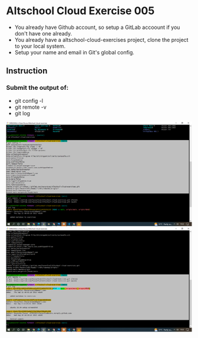 # Altschool Cloud Exercise 005
<ul>
 <li>You already have Github account, so setup a GitLab accoount if you don't have one already.
 </li>
 <li> You already have a altschool-cloud-exercises  project, clone the project to your local system.
 </li>
 <li> Setup your name and email in Git's global config.
 </li>
</ul>

## Instruction
### Submit the output of:
<ul>
<li> git config -l </li>
<li> git remote -v </li>
<li> git log </li>
</ul>

![Screenshot](./Images/Screenshot%20(19).png "screenshot of git config -l")
![Screenshot](./Images/Screenshot%20(20).png "|screen of git remote -v ans git log")